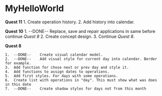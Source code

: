 # MyHelloWorld

**Quest 11**
    1. Create operation history.
    2. Add history into calendar.






**Quest 10**
    1.  --DONE-- Replace, save and repair applications in same before continue *Quest 8*
    2. Create concept design.
    3. Continue *Quest 8*.






<!-- **Quest 9**

    1. Learn regular expressions. (this is already into code in index.html with ids = 'add', 'less' and other...).
    2. Enter some regular expression into code by myself -->






**Quest 8**

    1.  --DONE--    Create visual calendar model.
    2.  --DONE--    Add visual style for current day into calendar. Border for example.
    3.  Add function for chose next or prev day and style it.
    4.  Add functions to assign dates to operations.
    5.  Add first styles. For days with some operations.
    6.  Create list with operations in "day". This must show what was does in this date
    7.  --DONE--    Create shadow styles for days not from this month






<!-- **Quest 7**

    1) In MONEYS array must not be negative or 0 numbers.
    2) FIX NULL STRING.... ATANTION! (located into payday div)
    3) Inputs must accept only nums !again! -->





<!-- **Quest 6**

    Re-work coin system.
        1) Add class for coins.

            coin = {
                this.comment: comment,
                this.color: color,
                this.amount: amount,
                this.date: new Date(),
            }


        2) Add one array for save all of coins

            allCoins = [coin, coin, coin]
            console.log(allCoins[1])

        
        3) Some steps for clear code.

            coin and all of this in first place,
            dates in secons... -->





<!-- **Quest 5**

    1. HOT re-QUEST**
            This must accept only numbers in 1-28
            This can't accept any more than 2 symbols of date.

                ...subs...
            Payday can be installed only in 1-28 or installed on first day of each month.
            if (something) {install on 1-28 values} else {install 1}

    2.  Was finded bugs with payDay input. If into input place number like 28 and higher
        calculater will be wrong work. It's returns negative number of day lefts to payday.

        !!!
        may be do it like list and fix 1 and 2 quests by one?
        !!!         this think added to concepts

    3.  Input payDay must accept only numbers 1-28
        
        2.1     Develop new conception for days of PayDay
                How that can be correct?
                May be payDay input didn't need?
                We can use first day of each month for that.

        2.2     App must accept only correct days! -->


<!-- **Qest 4**

re-change incorrect names
(like loseMoneys => spendMoneys)

rework calculator. That's must calculate accepted spends based on current day
FOR EXAMPLE:

    1. payDay today. That means payDay moneys / 30
        3000 / 30 = 100 coins per day can be spend
    2. payDay was a week ago. 
        3000 / 23 = 130... coins per day can be spend
    AND OTHER EXAMPLES...

**Quest 4.1 ATTANTION FIX**

    something was wrong and now we have *ATTANTION*:

    null string is can't be argument for getElementById()
                                            index.html

    FIX IT:

        1) Trouble place was finded. That is payDay input. Something wrong with it.
        2) Trouble was with <label> tag. That must was placed before input. (Input cant be into label) -->



<!-- **Quest 3**
**GeneralSystem**
 -->

<!-- **createFunctionForCalculateFreeMoneysPerDay**

Function #1:    variable for count of moneys what user want to save.
    That means deposite in future by user. Like a keep moneys in the Bank.

Function #2:    calculate full added - full lessed - saved moneys.
    A little rework for general formula. -->

<!-- Function #3:    calculate result of Function #2 / days of current month.
    Calculate count of days in "that" month and calculate general formula with it.

**createSystemOfSortAmountsOfDaysInMonths**

february 28(29) days
september 31 days
and other... -->



<!-- **Quest 2**

**CreateFormForUser**

This form must return amount of money entered by user.
Positive amount must be writted for "addedMoneys" array
Negatuve for "lessedMoneys"

This will be calculate later for write in "currentCoins" variable.
Code this and return result in "currentCoins"
 -->




<!-- **Quest 1** 

**CreateVariables**

    Let's create variables for my programm.
    What a variables we need?

    -   currentCoins = current moneys in account.
    -   payDay = date of general money up.
    -   ??? changeCoins = for add/lose moneys on account for a some time.


**CreateArrays**

    this needs for app history
    -   addedMoneys[]
    -   lessedMoneys[]
    that will be save variable's (changeCoins) 
    and sort this on Added or Lessed group's
    for general calculate it later.


**CreateObjects**

    coins = {
        comment: 'for what',
        amount: number,
        color: green/red (+/-),
    } -->
